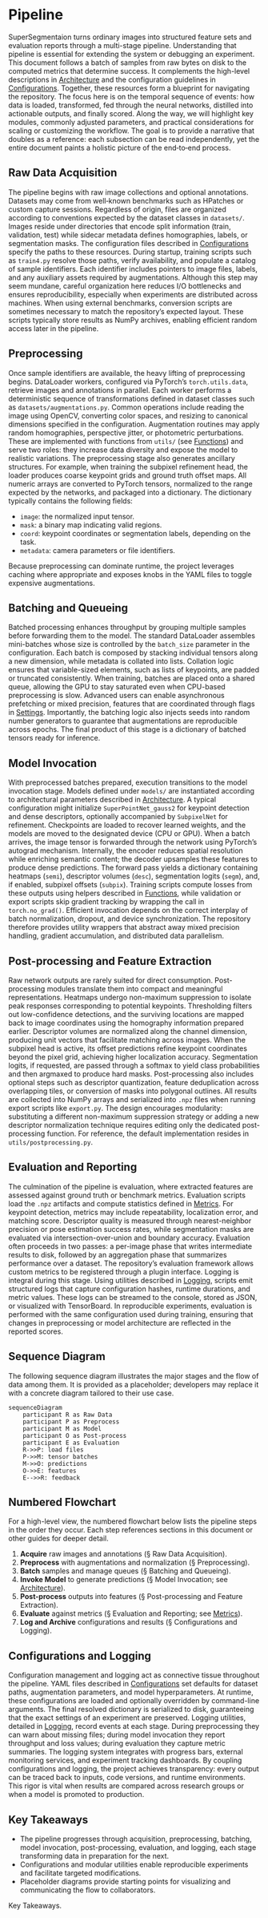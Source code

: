 # Pipeline

SuperSegmentaion turns ordinary images into structured feature sets and evaluation reports through a multi-stage pipeline. Understanding that pipeline is essential for extending the system or debugging an experiment. This document follows a batch of samples from raw bytes on disk to the computed metrics that determine success. It complements the high-level descriptions in [Architecture](architecture.md) and the configuration guidelines in [Configurations](configs.md). Together, these resources form a blueprint for navigating the repository. The focus here is on the temporal sequence of events: how data is loaded, transformed, fed through the neural networks, distilled into actionable outputs, and finally scored. Along the way, we will highlight key modules, commonly adjusted parameters, and practical considerations for scaling or customizing the workflow. The goal is to provide a narrative that doubles as a reference: each subsection can be read independently, yet the entire document paints a holistic picture of the end‑to‑end process.

## Raw Data Acquisition

The pipeline begins with raw image collections and optional annotations. Datasets may come from well‑known benchmarks such as HPatches or custom capture sessions. Regardless of origin, files are organized according to conventions expected by the dataset classes in `datasets/`. Images reside under directories that encode split information (train, validation, test) while sidecar metadata defines homographies, labels, or segmentation masks. The configuration files described in [Configurations](configs.md) specify the paths to these resources. During startup, training scripts such as `train4.py` resolve those paths, verify availability, and populate a catalog of sample identifiers. Each identifier includes pointers to image files, labels, and any auxiliary assets required by augmentations. Although this step may seem mundane, careful organization here reduces I/O bottlenecks and ensures reproducibility, especially when experiments are distributed across machines. When using external benchmarks, conversion scripts are sometimes necessary to match the repository’s expected layout. These scripts typically store results as NumPy archives, enabling efficient random access later in the pipeline.

## Preprocessing

Once sample identifiers are available, the heavy lifting of preprocessing begins. DataLoader workers, configured via PyTorch’s `torch.utils.data`, retrieve images and annotations in parallel. Each worker performs a deterministic sequence of transformations defined in dataset classes such as `datasets/augmentations.py`. Common operations include reading the image using OpenCV, converting color spaces, and resizing to canonical dimensions specified in the configuration. Augmentation routines may apply random homographies, perspective jitter, or photometric perturbations. These are implemented with functions from `utils/` (see [Functions](functions.md)) and serve two roles: they increase data diversity and expose the model to realistic variations. The preprocessing stage also generates ancillary structures. For example, when training the subpixel refinement head, the loader produces coarse keypoint grids and ground truth offset maps. All numeric arrays are converted to PyTorch tensors, normalized to the range expected by the networks, and packaged into a dictionary. The dictionary typically contains the following fields:

- `image`: the normalized input tensor.
- `mask`: a binary map indicating valid regions.
- `coord`: keypoint coordinates or segmentation labels, depending on the task.
- `metadata`: camera parameters or file identifiers.

Because preprocessing can dominate runtime, the project leverages caching where appropriate and exposes knobs in the YAML files to toggle expensive augmentations.

## Batching and Queueing

Batched processing enhances throughput by grouping multiple samples before forwarding them to the model. The standard DataLoader assembles mini-batches whose size is controlled by the `batch_size` parameter in the configuration. Each batch is composed by stacking individual tensors along a new dimension, while metadata is collated into lists. Collation logic ensures that variable-sized elements, such as lists of keypoints, are padded or truncated consistently. When training, batches are placed onto a shared queue, allowing the GPU to stay saturated even when CPU-based preprocessing is slow. Advanced users can enable asynchronous prefetching or mixed precision, features that are coordinated through flags in [Settings](settings.md). Importantly, the batching logic also injects seeds into random number generators to guarantee that augmentations are reproducible across epochs. The final product of this stage is a dictionary of batched tensors ready for inference.

## Model Invocation

With preprocessed batches prepared, execution transitions to the model invocation stage. Models defined under `models/` are instantiated according to architectural parameters described in [Architecture](architecture.md). A typical configuration might initialize `SuperPointNet_gauss2` for keypoint detection and dense descriptors, optionally accompanied by `SubpixelNet` for refinement. Checkpoints are loaded to recover learned weights, and the models are moved to the designated device (CPU or GPU). When a batch arrives, the image tensor is forwarded through the network using PyTorch’s autograd mechanism. Internally, the encoder reduces spatial resolution while enriching semantic content; the decoder upsamples these features to produce dense predictions. The forward pass yields a dictionary containing heatmaps (`semi`), descriptor volumes (`desc`), segmentation logits (`segm`), and, if enabled, subpixel offsets (`subpix`). Training scripts compute losses from these outputs using helpers described in [Functions](functions.md), while validation or export scripts skip gradient tracking by wrapping the call in `torch.no_grad()`. Efficient invocation depends on the correct interplay of batch normalization, dropout, and device synchronization. The repository therefore provides utility wrappers that abstract away mixed precision handling, gradient accumulation, and distributed data parallelism.

## Post-processing and Feature Extraction

Raw network outputs are rarely suited for direct consumption. Post-processing modules translate them into compact and meaningful representations. Heatmaps undergo non-maximum suppression to isolate peak responses corresponding to potential keypoints. Thresholding filters out low-confidence detections, and the surviving locations are mapped back to image coordinates using the homography information prepared earlier. Descriptor volumes are normalized along the channel dimension, producing unit vectors that facilitate matching across images. When the subpixel head is active, its offset predictions refine keypoint coordinates beyond the pixel grid, achieving higher localization accuracy. Segmentation logits, if requested, are passed through a softmax to yield class probabilities and then argmaxed to produce hard masks. Post-processing also includes optional steps such as descriptor quantization, feature deduplication across overlapping tiles, or conversion of masks into polygonal outlines. All results are collected into NumPy arrays and serialized into `.npz` files when running export scripts like `export.py`. The design encourages modularity: substituting a different non-maximum suppression strategy or adding a new descriptor normalization technique requires editing only the dedicated post-processing function. For reference, the default implementation resides in `utils/postprocessing.py`.

## Evaluation and Reporting

The culmination of the pipeline is evaluation, where extracted features are assessed against ground truth or benchmark metrics. Evaluation scripts load the `.npz` artifacts and compute statistics defined in [Metrics](metrics.md). For keypoint detection, metrics may include repeatability, localization error, and matching score. Descriptor quality is measured through nearest-neighbor precision or pose estimation success rates, while segmentation masks are evaluated via intersection-over-union and boundary accuracy. Evaluation often proceeds in two passes: a per-image phase that writes intermediate results to disk, followed by an aggregation phase that summarizes performance over a dataset. The repository’s evaluation framework allows custom metrics to be registered through a plugin interface. Logging is integral during this stage. Using utilities described in [Logging](logging.md), scripts emit structured logs that capture configuration hashes, runtime durations, and metric values. These logs can be streamed to the console, stored as JSON, or visualized with TensorBoard. In reproducible experiments, evaluation is performed with the same configuration used during training, ensuring that changes in preprocessing or model architecture are reflected in the reported scores.

## Sequence Diagram

The following sequence diagram illustrates the major stages and the flow of data among them. It is provided as a placeholder; developers may replace it with a concrete diagram tailored to their use case.

```mermaid
sequenceDiagram
    participant R as Raw Data
    participant P as Preprocess
    participant M as Model
    participant O as Post-process
    participant E as Evaluation
    R->>P: load files
    P->>M: tensor batches
    M->>O: predictions
    O->>E: features
    E-->>R: feedback
```

## Numbered Flowchart

For a high-level view, the numbered flowchart below lists the pipeline steps in the order they occur. Each step references sections in this document or other guides for deeper detail.

1. **Acquire** raw images and annotations (§ Raw Data Acquisition).
2. **Preprocess** with augmentations and normalization (§ Preprocessing).
3. **Batch** samples and manage queues (§ Batching and Queueing).
4. **Invoke Model** to generate predictions (§ Model Invocation; see [Architecture](architecture.md)).
5. **Post-process** outputs into features (§ Post-processing and Feature Extraction).
6. **Evaluate** against metrics (§ Evaluation and Reporting; see [Metrics](metrics.md)).
7. **Log and Archive** configurations and results (§ Configurations and Logging).

## Configurations and Logging

Configuration management and logging act as connective tissue throughout the pipeline. YAML files described in [Configurations](configs.md) set defaults for dataset paths, augmentation parameters, and model hyperparameters. At runtime, these configurations are loaded and optionally overridden by command-line arguments. The final resolved dictionary is serialized to disk, guaranteeing that the exact settings of an experiment are preserved. Logging utilities, detailed in [Logging](logging.md), record events at each stage. During preprocessing they can warn about missing files; during model invocation they report throughput and loss values; during evaluation they capture metric summaries. The logging system integrates with progress bars, external monitoring services, and experiment tracking dashboards. By coupling configurations and logging, the project achieves transparency: every output can be traced back to inputs, code versions, and runtime environments. This rigor is vital when results are compared across research groups or when a model is promoted to production.

## Key Takeaways

- The pipeline progresses through acquisition, preprocessing, batching, model invocation, post-processing, evaluation, and logging, each stage transforming data in preparation for the next.
- Configurations and modular utilities enable reproducible experiments and facilitate targeted modifications.
- Placeholder diagrams provide starting points for visualizing and communicating the flow to collaborators.

Key Takeaways.
